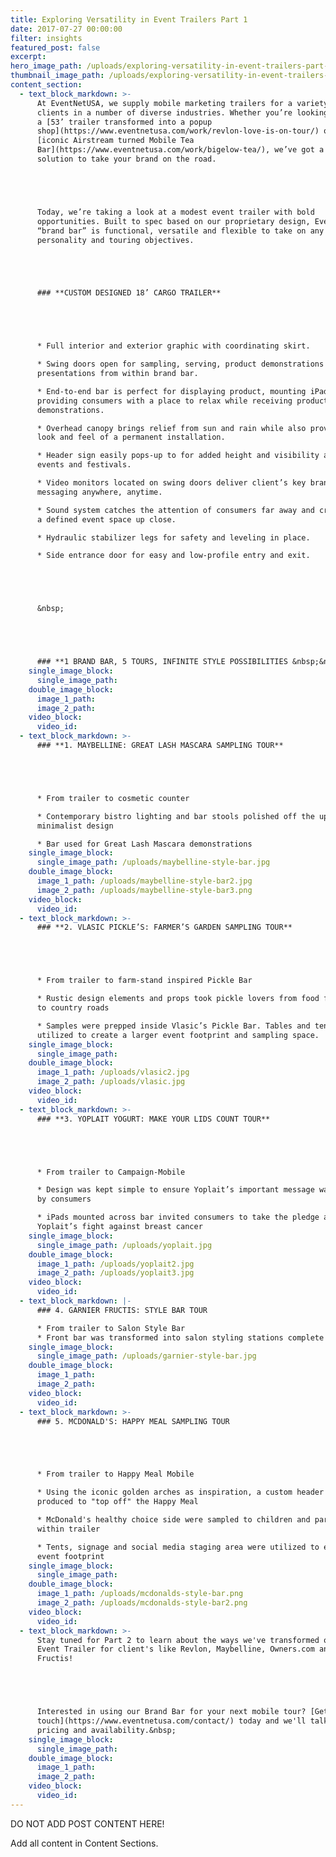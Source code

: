 ```yaml
---
title: Exploring Versatility in Event Trailers Part 1
date: 2017-07-27 00:00:00
filter: insights
featured_post: false
excerpt:
hero_image_path: /uploads/exploring-versatility-in-event-trailers-part-1.png
thumbnail_image_path: /uploads/exploring-versatility-in-event-trailers-part-1-thumbnail.png
content_section:
  - text_block_markdown: >-
      At EventNetUSA, we supply mobile marketing trailers for a variety of
      clients in a number of diverse industries. Whether you’re looking for
      a [53’ trailer transformed into a popup
      shop](https://www.eventnetusa.com/work/revlon-love-is-on-tour/) or an
      [iconic Airstream turned Mobile Tea
      Bar](https://www.eventnetusa.com/work/bigelow-tea/), we’ve got a mobile
      solution to take your brand on the road.





      Today, we’re taking a look at a modest event trailer with bold
      opportunities. Built to spec based on our proprietary design, EventNetUSA’s
      “brand bar” is functional, versatile and flexible to take on any brands
      personality and touring objectives.





      ### **CUSTOM DESIGNED 18’ CARGO TRAILER**





      * Full interior and exterior graphic with coordinating skirt.

      * Swing doors open for sampling, serving, product demonstrations and crowd
      presentations from within brand bar.

      * End-to-end bar is perfect for displaying product, mounting iPads or
      providing consumers with a place to relax while receiving product
      demonstrations.

      * Overhead canopy brings relief from sun and rain while also providing the
      look and feel of a permanent installation.

      * Header sign easily pops-up to for added height and visibility at crowded
      events and festivals.

      * Video monitors located on swing doors deliver client’s key brand
      messaging anywhere, anytime.

      * Sound system catches the attention of consumers far away and creates
      a defined event space up close.

      * Hydraulic stabilizer legs for safety and leveling in place.

      * Side entrance door for easy and low-profile entry and exit.





      &nbsp;





      ### **1 BRAND BAR, 5 TOURS, INFINITE STYLE POSSIBILITIES &nbsp;&nbsp;**
    single_image_block:
      single_image_path:
    double_image_block:
      image_1_path:
      image_2_path:
    video_block:
      video_id:
  - text_block_markdown: >-
      ### **1. MAYBELLINE: GREAT LASH MASCARA SAMPLING TOUR**





      * From trailer to cosmetic counter

      * Contemporary bistro lighting and bar stools polished off the upscale,
      minimalist design

      * Bar used for Great Lash Mascara demonstrations
    single_image_block:
      single_image_path: /uploads/maybelline-style-bar.jpg
    double_image_block:
      image_1_path: /uploads/maybelline-style-bar2.jpg
      image_2_path: /uploads/maybelline-style-bar3.png
    video_block:
      video_id:
  - text_block_markdown: >-
      ### **2. VLASIC PICKLE’S: FARMER’S GARDEN SAMPLING TOUR**





      * From trailer to farm-stand inspired Pickle Bar

      * Rustic design elements and props took pickle lovers from food festivals
      to country roads

      * Samples were prepped inside Vlasic’s Pickle Bar. Tables and tents were
      utilized to create a larger event footprint and sampling space.
    single_image_block:
      single_image_path:
    double_image_block:
      image_1_path: /uploads/vlasic2.jpg
      image_2_path: /uploads/vlasic.jpg
    video_block:
      video_id:
  - text_block_markdown: >-
      ### **3. YOPLAIT YOGURT: MAKE YOUR LIDS COUNT TOUR**





      * From trailer to Campaign-Mobile

      * Design was kept simple to ensure Yoplait’s important message was received
      by consumers

      * iPads mounted across bar invited consumers to take the pledge and join
      Yoplait’s fight against breast cancer
    single_image_block:
      single_image_path: /uploads/yoplait.jpg
    double_image_block:
      image_1_path: /uploads/yoplait2.jpg
      image_2_path: /uploads/yoplait3.jpg
    video_block:
      video_id:
  - text_block_markdown: |-
      ### 4. GARNIER FRUCTIS: STYLE BAR TOUR

      * From trailer to Salon Style Bar
      * Front bar was transformed into salon styling stations complete with swivel seating, mirrors and product/styling tool holders
    single_image_block:
      single_image_path: /uploads/garnier-style-bar.jpg
    double_image_block:
      image_1_path:
      image_2_path:
    video_block:
      video_id:
  - text_block_markdown: >-
      ### 5. MCDONALD'S: HAPPY MEAL SAMPLING TOUR





      * From trailer to Happy Meal Mobile

      * Using the iconic golden arches as inspiration, a custom header was
      produced to "top off" the Happy Meal

      * McDonald's healthy choice side were sampled to children and parents from
      within trailer

      * Tents, signage and social media staging area were utilized to expand the
      event footprint
    single_image_block:
      single_image_path:
    double_image_block:
      image_1_path: /uploads/mcdonalds-style-bar.png
      image_2_path: /uploads/mcdonalds-style-bar2.png
    video_block:
      video_id:
  - text_block_markdown: >-
      Stay tuned for Part 2 to learn about the ways we've transformed our 53'
      Event Trailer for client's like Revlon, Maybelline, Owners.com and Garnier
      Fructis!





      Interested in using our Brand Bar for your next mobile tour? [Get in
      touch](https://www.eventnetusa.com/contact/) today and we'll talk about
      pricing and availability.&nbsp;
    single_image_block:
      single_image_path:
    double_image_block:
      image_1_path:
      image_2_path:
    video_block:
      video_id:
---
```



DO NOT ADD POST CONTENT HERE!

Add all content in Content Sections.